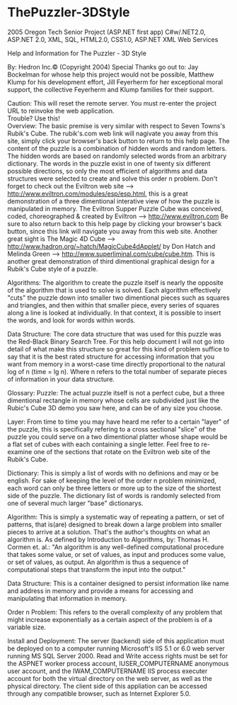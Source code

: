 # ThePuzzler-3DStyle
2005 Oregon Tech Senior Project (ASP.NET first app) C#w/.NET2.0, ASP.NET 2.0, XML, SQL, HTML2.0, CSS1.0, ASP.NET XML Web Services

Help and Information for The Puzzler - 3D Style 

 By: Hedron Inc.© (Copyright 2004)
 Special Thanks go out to:
 Jay Bockelman for whose help this project would not be possible,
 Matthew Klump for his development effort,
 Jill Feyerherm for her exceptional moral support,
 the collective Feyerherm and Klump families for their support.

Caution: This will reset the remote server. You must re-enter the project URL to reinvoke the web application.  
Trouble? Use this!  
  Overview:
The basic premise is very similar with respect to Seven Towns's Rubik's Cube.
 The rubik's.com web link will nagivate you away from this site, simply click your browser's
 back button to return to this help page.
 The content of the puzzle is a combination of hidden words and random letters. The hidden words
 are based on randomly selected words from an arbitrary dictionary.
 The words in the puzzle exist in one of twenty six different possible directions, so only the most
 efficient of algorithms and data structures were selected to create and solve this order n problem.
 Don't forget to check out the  Eviltron web site -->  http://www.eviltron.com/modules/esp/esp.html, this is a great demonstration
 of a three dimentional interative view of how the puzzle is manipulated in memory.
 The Eviltron Supper Puzzle Cube was conceived, coded, choreographed & created by Eviltron
 --> http://www.eviltron.com
 Be sure to also return back to this help page by clicking your browser's back button,
 since this link will navigate you away from this web site.
 Another great sight is The Magic 4D Cube -->  http://www.hadron.org/~hatch/MagicCube4dApplet/
 by Don Hatch and Melinda Green --> http://www.superliminal.com/cube/cube.htm. This is another great demonstration
 of third dimentional graphical design for a Rubik's Cube style of a puzzle.

 Algorithms:
The algorithm to create the puzzle itself is nearly the opposite of the algorithm that is used to solve is solved.
 Each algorithm effectively "cuts" the puzzle down into smaller two dimentional pieces such as
 squares and triangles, and then within that smaller piece, every series of squares along a line
 is looked at individually. In that context, it is possible to insert the words, and look for words
 within words.
 
 Data Structure: 
 The core data structure that was used for this puzzle was the Red-Black Binary Search Tree. For this
 help document I will not go into detail of what make this structure so great for this kind of problem
 suffice to say that it is the best rated structure for accessing information that you want from memory
 in a worst-case time directly proportional to the natural log of n (time = lg n). Where n refers to the
 total number of separate pieces of information in your data structure. 
 
 Glossary: 
 Puzzle: The actual puzzle itself is not a perfect cube, but a three dimentional rectangle in memory whose
 cells are subdivided just like the Rubic's Cube 3D demo you saw  here, and can be of any size you choose.

 Layer: From time to time you may have heard me refer to a certain "layer" of the puzzle, this is specifically
 refering to a cross sectional "slice" of the puzzle you could serve on a two dimentional platter whose shape
 would be a flat set of cubes with each containing a single letter. Feel free to re-examine one of the sections
 that rotate on the Eviltron web site of the Rubik's Cube.

 Dictionary: This is simply a list of words with no definions and may or be english. For sake of keeping the
 level of the order n problem minimized, each word can only be three letters or more up to the size of the
 shortest side of the puzzle. The dictionary list of words is randomly selected from one of several much larger
 "base" dictionarys. 

 Algorithm: This is simply a systematic way of repeating a pattern, or set of patterns, that is(are) designed to
 break down a large problem into smaller pieces to arrive at a solution. That's the author's thoughts on what an
 algorithm is. As defined by Introduction to Algorithms, by: Thomas H. Cormen et. al.: "An algorithm is any well-defined
 computational procedure that takes some value, or set of values, as input and produces some value, or set of values,
 as output. An algorithm is thus a sequence of computational steps that transform the input into the output." 

 Data Structure: This is a container designed to persist information like name and address in
 memory and provide a means for accessing and manipulating that information in memory. 

 Order n Problem: This refers to the overall complexity of any problem that might increase exponentially
 as a certain aspect of the problem is of a variable size.
 
 Install and Deployment:
The server (backend) side of this application must be deployed on to a computer running Microsoft's
 IIS 5.1 or 6.0 web server running MS SQL Server 2000. Read and Write access rights must be set for the
 ASPNET worker process account, IUSER_COMPUTERNAME anonymous user account, and the
 IWAM_COMPUTERNAME IIS process executer account for both the virtual directory on the web server,
 as well as the physical directory.
 The client side of this appliation can be accessed through any compatible browser, such as
 Internet Explorer 5.0.
